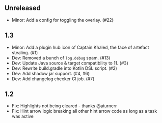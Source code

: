## Unreleased

- Minor: Add a config for toggling the overlay. (#22)

## 1.3

- Minor: Add a plugin hub icon of Captain Khaled, the face of artefact stealing. (#1)
- Dev: Removed a bunch of `log.debug` spam. (#13)
- Dev: Update Java source & target compatibility to 11. (#3)
- Dev: Rewrite build.gradle into Kotlin DSL script. (#2)
- Dev: Add shadow jar support. (#4, #6)
- Dev: Add changelog checker CI job. (#7)

## 1.2

- Fix: Highlights not being cleared - thanks @aturnerr
- Fix: Hint arrow logic breaking all other hint arrow code as long as a task was active
